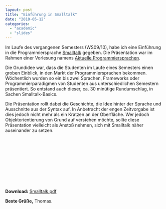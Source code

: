 ```yaml
---
layout: post
title: "Einführung in Smalltalk"
date: "2010-05-12"
categories: 
  - "academic"
  - "slides" 
---
```


Im Laufe des vergangenen Semesters (WS09/10), habe ich eine Einführung in die Programmiersprache [Smalltalk](https://en.wikipedia.org/wiki/Smalltalk) gegeben. 
Die Präsentation war im Rahmen einer Vorlesung namens [Aktuelle Programmiersprachen](https://www.hdm-stuttgart.de/vorlesung_detail?vorlid=5215484).

Die Grundidee war, dass die Studenten im Laufe eines Semesters einen groben Einblick, in den Markt der Programmiersprachen bekommen. 
Wöchentlich wurden so ein bis zwei Sprachen, Frameworks oder Programmierparadigmen von Studenten aus unterschiedlichen Semestern präsentiert. 
So entstand auch dieser, ca. 30 minütige Rundumschlag, in Sachen Smalltalk-Basics.

Die Präsentation rollt dabei die Geschichte, die Idee hinter der Sprache und Ausschnitte aus der Syntax auf. 
In Anbetracht der engen Zeitvorgabe ist dies jedoch nicht mehr als ein Kratzen an der Oberfläche. 
Wer jedoch Objektorientierung von Grund auf verstehen möchte, sollte diese Präsentation vielleicht als Anstoß nehmen, sich mit Smalltalk näher auseinander zu setzen.

<iframe
name="thirdPartyContent"
class="speakerdeck-iframe"
frameborder="0"
allowfullscreen="true"
mozallowfullscreen="true"
webkitallowfullscreen="true"
data-ratio="1.3333333333333333">
</iframe>

<script>
if(consentGiven()) {
    const site = "https://speakerdeck.com/player/4fe496ea9b8a5c001f007648";
    document.getElementsByName('thirdPartyContent')[0].src = site;
}
</script>

**Download:** [Smalltalk.pdf](/assets/pdf/Smalltalk.pdf)

**Beste Grüße,** Thomas.
